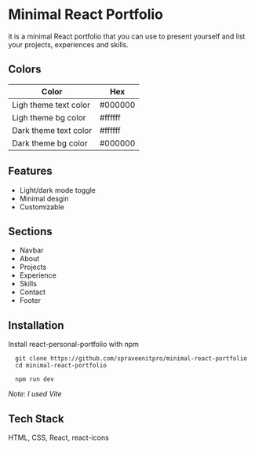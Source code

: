 
# Minimal React Portfolio

it is a minimal React portfolio that you can use to present yourself and list your projects, experiences and skills.


## Colors

| Color             | Hex                                                                |
| ----------------- | ------------------------------------------------------------------ |
| Ligh theme text color |  #000000 |
| Ligh theme bg color |  #ffffff |
| Dark theme text color | #ffffff |
| Dark theme bg color |  #000000 |


## Features

- Light/dark mode toggle
- Minimal desgin
- Customizable


## Sections
- Navbar
- About
- Projects
- Experience
- Skills
- Contact
- Footer


## Installation

Install react-personal-portfolio with npm


```
  git clone https://github.com/spraveenitpro/minimal-react-portfolio
  cd minimal-react-portfolio
```
```
  npm run dev
```

*Note: I used Vite*

## Tech Stack
HTML, CSS, React, react-icons

